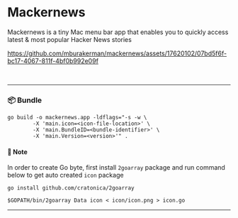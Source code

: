 # Mackernews

Mackernews is a tiny Mac menu bar app that enables you to quickly access latest & most popular Hacker News stories

https://github.com/mburakerman/mackernews/assets/17620102/07bd5f6f-bc17-4067-811f-4bf0b992e09f

<br />
<hr />

### 📦 Bundle

```
go build -o mackernews.app -ldflags="-s -w \
        -X 'main.icon=<icon-file-location>' \
        -X 'main.BundleID=<bundle-identifier>' \
        -X 'main.Version=<version>'" .
```


#### 📌 Note
In order to create Go byte, first install `2goarray` package and run command below to get auto created `icon` package

```
go install github.com/cratonica/2goarray
```

```
$GOPATH/bin/2goarray Data icon < icon/icon.png > icon.go
```

<hr />


